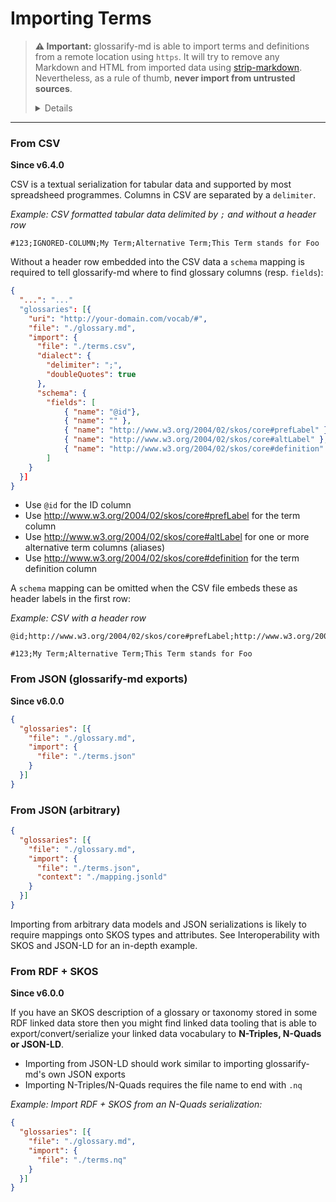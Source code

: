 # Importing Terms
<!--
aliases: Import, importing, imports
-->
[strip-markdown]: https://npmjs.com/package/strip-markdown

> **⚠ Important:** glossarify-md is able to import terms and definitions from a remote location using `https`. It will try to remove any Markdown and HTML from imported data using [strip-markdown](https://npmjs.com/package/strip-markdown). Nevertheless, as a rule of thumb, **never import from untrusted sources**.
> <details>
> Loading <strong>files from a remote location could enable a remote entity to embed malicious code</strong>, execute such code in the runtime context of glossarify-md or make glossarify-md embed it into <em>your</em> output files. <strong>Consider downloading files first and after review import them statically from within your project.</strong>
</details>

----

### From CSV

**Since v6.4.0**

CSV is a textual serialization for tabular data and supported by most spreadsheed programmes. Columns in CSV are separated by a `delimiter`.

*Example: CSV formatted tabular data delimited by `;` and without a header row*
~~~csv
#123;IGNORED-COLUMN;My Term;Alternative Term;This Term stands for Foo
~~~

Without a header row embedded into the CSV data a `schema` mapping is required to tell glossarify-md where to find glossary columns (resp. `fields`):

~~~json
{
  "...": "..."
  "glossaries": [{
    "uri": "http://your-domain.com/vocab/#",
    "file": "./glossary.md",
    "import": {
      "file": "./terms.csv",
      "dialect": {
        "delimiter": ";",
        "doubleQuotes": true
      },
      "schema": {
        "fields": [
            { "name": "@id"},
            { "name": "" },
            { "name": "http://www.w3.org/2004/02/skos/core#prefLabel" },
            { "name": "http://www.w3.org/2004/02/skos/core#altLabel" },
            { "name": "http://www.w3.org/2004/02/skos/core#definition" }
        ]
    }
  }]
}
~~~

- Use `@id` for the ID column
- Use http://www.w3.org/2004/02/skos/core#prefLabel for the term column
- Use http://www.w3.org/2004/02/skos/core#altLabel for one or more alternative term columns (aliases)
- Use http://www.w3.org/2004/02/skos/core#definition for the term definition column

A `schema` mapping can be omitted when the CSV file embeds these as header labels in the first row:

*Example: CSV with a header row*
~~~csv
@id;http://www.w3.org/2004/02/skos/core#prefLabel;http://www.w3.org/2004/02/skos/core#altLabel;http://www.w3.org/2004/02/skos/core#definition

#123;My Term;Alternative Term;This Term stands for Foo
~~~

### From JSON (glossarify-md exports)

**Since v6.0.0**

~~~json
{
  "glossaries": [{
    "file": "./glossary.md",
    "import": {
      "file": "./terms.json"
    }
  }]
}
~~~

### From JSON (arbitrary)

~~~json
{
  "glossaries": [{
    "file": "./glossary.md",
    "import": {
      "file": "./terms.json",
      "context": "./mapping.jsonld"
    }
  }]
}
~~~

Importing from arbitrary data models and JSON serializations is likely to require mappings onto SKOS types and attributes. See Interoperability with SKOS and JSON-LD for an in-depth example.

### From RDF + SKOS

**Since v6.0.0**

If you have an SKOS description of a glossary or taxonomy stored in some RDF linked data store then you might find linked data tooling that is able to export/convert/serialize your linked data vocabulary to **N-Triples, N-Quads or JSON-LD**.

- Importing from JSON-LD should work similar to importing glossarify-md's own JSON exports
- Importing N-Triples/N-Quads requires the file name to end with `.nq`

*Example: Import RDF + SKOS from an N-Quads serialization:*
~~~json
{
  "glossaries": [{
    "file": "./glossary.md",
    "import": {
      "file": "./terms.nq"
    }
  }]
}
~~~


